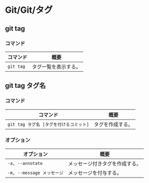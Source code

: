 # Git/Git/タグ

## git tag

### コマンド

| コマンド  | 概要                 |
| --------- | -------------------- |
| `git tag` | タグ一覧を表示する。 |

## git tag タグ名

### コマンド

| コマンド                                | 概要             |
| --------------------------------------- | ---------------- |
| `git tag タグ名 [タグを付けるコミット]` | タグを作成する。 |

### オプション

| オプション                 | 概要                           |
| -------------------------- | ------------------------------ |
| `-a, --annotate`           | メッセージ付きタグを作成する。 |
| `-m, --message メッセージ` | メッセージを付与する。         |
